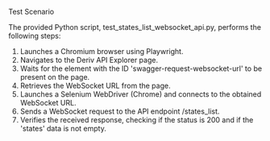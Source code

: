Test Scenario

The provided Python script, test_states_list_websocket_api.py, performs the following steps:

1. Launches a Chromium browser using Playwright.
2. Navigates to the Deriv API Explorer page.
3. Waits for the element with the ID 'swagger-request-websocket-url' to be present on the page.
4. Retrieves the WebSocket URL from the page.
5. Launches a Selenium WebDriver (Chrome) and connects to the obtained WebSocket URL.
6. Sends a WebSocket request to the API endpoint /states_list.
7. Verifies the received response, checking if the status is 200 and if the 'states' data is not empty.
